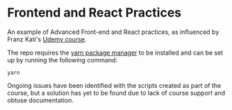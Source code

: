 # Frontend and React Practices

An example of Advanced Front-end and React practices, as influenced by Franz Kati's [Udemy course](https://www.udemy.com/course/react-for-senior-engineers).

The repo requires the [yarn package manager](https://classic.yarnpkg.com/lang/en/docs/install/#mac-stable) to be installed and can be set up by running the following command:

```
yarn
```

Ongoing issues have been identified with the scripts created as part of the course, but a solution has yet to be found due to lack of course support and obtuse documentation.